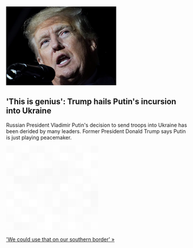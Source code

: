 
!['This is genius': Trump hails Putin's incursion into Ukraine](./20220223055853.png)
## 'This is genius': Trump hails Putin's incursion into Ukraine

Russian President Vladimir Putin's decision to send troops into Ukraine has been derided by many leaders. Former President Donald Trump says Putin is just playing peacemaker.

![pic](../square_bg.png)

['We could use that on our southern border' »](https://www.yahoo.com/news/trump-praises-putins-genius-incursion-into-ukraine-234001858.html)
